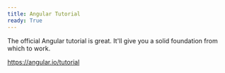 ```yaml
---
title: Angular Tutorial
ready: True
---
```


The official Angular tutorial is great. It'll give you a solid foundation from which to work.

https://angular.io/tutorial
